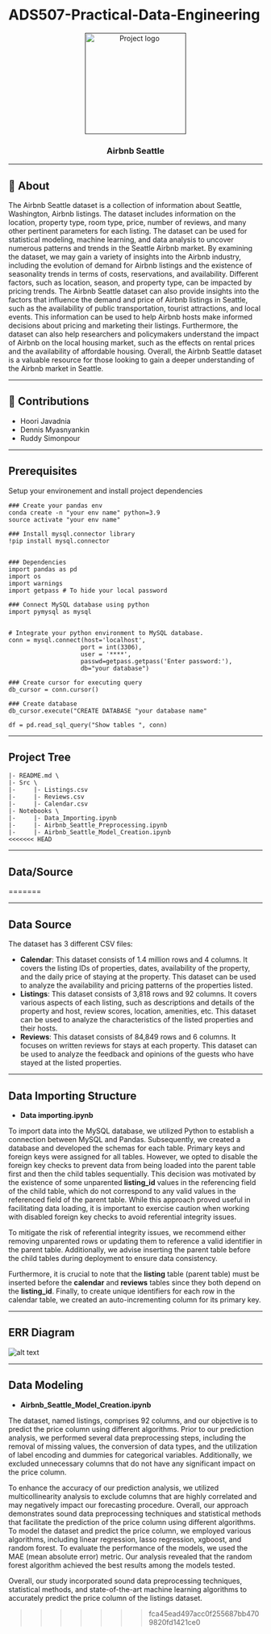 # ADS507-Practical-Data-Engineering



<p align="center">
  <a href="" rel="noopener">
 <img width=200px height=200px src="https://hire.refactored.ai/upload-nct/portfolio_images/92/life.png" alt="Project logo"></a>
</p>

<h3 align="center">Airbnb Seattle</h3>

--- 

## 🧐 About <a name = "about"></a>
The Airbnb Seattle dataset is a collection of information about Seattle, Washington, Airbnb listings. The dataset includes information on the location, property type, room type, price, number of reviews, and many other pertinent parameters for each listing. The dataset can be used for statistical modeling, machine learning, and data analysis to uncover numerous patterns and trends in the Seattle Airbnb market. By examining the dataset, we may gain a variety of insights into the Airbnb industry, including the evolution of demand for Airbnb listings and the existence of seasonality trends in terms of costs, reservations, and availability. Different factors, such as location, season, and property type, can be impacted by pricing trends. The Airbnb Seattle dataset can also provide insights into the factors that influence the demand and price of Airbnb listings in Seattle, such as the availability of public transportation, tourist attractions, and local events. This information can be used to help Airbnb hosts make informed decisions about pricing and marketing their listings. Furthermore, the dataset can also help researchers and policymakers understand the impact of Airbnb on the local housing market, such as the effects on rental prices and the availability of affordable housing. Overall, the Airbnb Seattle dataset is a valuable resource for those looking to gain a deeper understanding of the Airbnb market in Seattle.

---

## 🎈 Contributions

- Hoori Javadnia   
- Dennis Myasnyankin
- Ruddy Simonpour 

---

## Prerequisites
Setup your environement and install project dependencies
```
### Create your pandas env
conda create -n "your env name" python=3.9
source activate "your env name"

### Install mysql.connector library
!pip install mysql.connector


### Dependencies
import pandas as pd
import os
import warnings
import getpass # To hide your local password

### Connect MySQL database using python
import pymysql as mysql


# Integrate your python environment to MySQL database.
conn = mysql.connect(host='localhost',
                    port = int(3306),
                    user = '****',
                    passwd=getpass.getpass('Enter password:'),
                    db="your database")
                    
### Create cursor for executing query
db_cursor = conn.cursor()

### Create database
db_cursor.execute("CREATE DATABASE "your database name"

df = pd.read_sql_query("Show tables ", conn)
```

---

## Project Tree
```
|- README.md \  
|- Src \   
|-     |- Listings.csv  
|-     |- Reviews.csv  
|-     |- Calendar.csv  
|- Notebooks \
|-     |- Data_Importing.ipynb  
|-     |- Airbnb_Seattle_Preprocessing.ipynb  
|-     |- Airbnb_Seattle_Model_Creation.ipynb  
<<<<<<< HEAD
```

---

## Data/Source
=======


---

## Data Source

The dataset has 3 different CSV files:

- **Calendar**: This dataset consists of 1.4 million rows and 4 columns. It covers the listing IDs of properties, dates, availability of the property, and the daily price of staying at the property. This dataset can be used to analyze the availability and pricing patterns of the properties listed.<br>
- **Listings**: This dataset consists of 3,818 rows and 92 columns. It covers various aspects of each listing, such as descriptions and details of the property and host, review scores, location, amenities, etc. This dataset can be used to analyze the characteristics of the listed properties and their hosts.<br>
- **Reviews**: This dataset consists of 84,849 rows and 6 columns. It focuses on written reviews for stays at each property. This dataset can be used to analyze the feedback and opinions of the guests who have stayed at the listed properties.

---

## Data Importing Structure

- **Data importing.ipynb**

To import data into the MySQL database, we utilized Python to establish a connection between MySQL and Pandas. Subsequently, we created a database and developed the schemas for each table. Primary keys and foreign keys were assigned for all tables. However, we opted to disable the foreign key checks to prevent data from being loaded into the parent table first and then the child tables sequentially. This decision was motivated by the existence of some unparented **listing_id** values in the referencing field of the child table, which do not correspond to any valid values in the referenced field of the parent table. While this approach proved useful in facilitating data loading, it is important to exercise caution when working with disabled foreign key checks to avoid referential integrity issues.

To mitigate the risk of referential integrity issues, we recommend either removing unparented rows or updating them to reference a valid identifier in the parent table. Additionally, we advise inserting the parent table before the child tables during deployment to ensure data consistency.

Furthermore, it is crucial to note that the **listing** table (parent table) must be inserted before the **calendar** and **reviews** tables since they both depend on the **listing_id**. Finally, to create unique identifiers for each row in the calendar table, we created an auto-incrementing column for its primary key.

---

## ERR Diagram

![alt text](https://github.com/ruddysimon/ADS507-Practical-Data-Engineering-Airbnb_Seattle-/blob/main/ERR%20Diagram.png)

---

## Data Modeling

- **Airbnb_Seattle_Model_Creation.ipynb**

The dataset, named listings, comprises 92 columns, and our objective is to predict the price column using different algorithms. Prior to our prediction analysis, we performed several data preprocessing steps, including the removal of missing values, the conversion of data types, and the utilization of label encoding and dummies for categorical variables. Additionally, we excluded unnecessary columns that do not have any significant impact on the price column.

To enhance the accuracy of our prediction analysis, we utilized multicollinearity analysis to exclude columns that are highly correlated and may negatively impact our forecasting procedure. Overall, our approach demonstrates sound data preprocessing techniques and statistical methods that facilitate the prediction of the price column using different algorithms. To model the dataset and predict the price column, we employed various algorithms, including linear regression, lasso regression, xgboost, and random forest. To evaluate the performance of the models, we used the MAE (mean absolute error) metric. Our analysis revealed that the random forest algorithm achieved the best results among the models tested.

Overall, our study incorporated sound data preprocessing techniques, statistical methods, and state-of-the-art machine learning algorithms to accurately predict the price column of the listings dataset.








>>>>>>> fca45ead497acc0f255687bb4709820fd1421ce0
